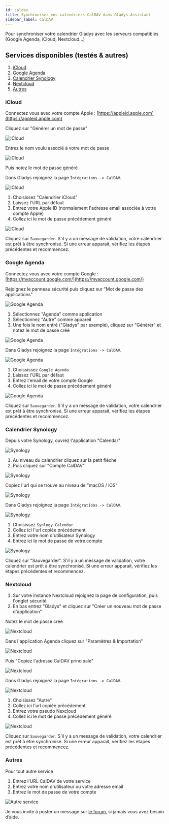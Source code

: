```yaml
---
id: caldav
title: Synchronisez vos calendriers CalDAV dans Gladys Assistant
sidebar_label: CalDAV
---
```


Pour synchroniser votre calendrier Gladys avec les serveurs compatibles (Google Agenda, iCloud, Nextcloud...)

## Services disponibles (testés & autres)

1. [iCloud](#icloud)
2. [Google Agenda](#google-agenda)
3. [Calendrier Synology](#calendrier-synology)
4. [Nextcloud](#nextcloud)
5. [Autres](#autres)

### iCloud

Connectez vous avec votre compte Apple : [https://appleid.apple.com](https://appleid.apple.com)

Cliquez sur "Générer un mot de passe"

![iCloud](../../../../../static/img/docs/fr/configuration/caldav/apple_1_app_password.png)

Entrez le nom voulu associé à votre mot de passe

![iCloud](../../../../../static/img/docs/fr/configuration/caldav/apple_2_password_modal.png)

Puis notez le mot de passe généré

Dans Gladys rejoignez la page `Intégrations -> CalDAV`.

![iCloud](../../../../../static/img/docs/fr/configuration/caldav/apple_3_integration.png)

1. Choisissez "Calendrier iCloud"
2. Laissez l'URL par défaut
3. Entrez votre Apple ID (normalement l'adresse email associée à votre compte Apple)
4. Collez ici le mot de passe précédement généré

![iCloud](../../../../../static/img/docs/fr/configuration/caldav/apple_4_apple_config.png)

Cliquez sur `Sauvegarder`. S'il y a un message de validation, votre calendrier est prêt à être synchronisé. Si une erreur apparait, vérifiez les étapes précédentes et recommencez.

### Google Agenda

Connectez vous avec votre compte Google : [https://myaccount.google.com/](https://myaccount.google.com/)

Rejoignez le panneau sécurité puis cliquez sur "Mot de passe des applications"

![Google Agenda](../../../../../static/img/docs/fr/configuration/caldav/google_1_app_password.png)

1. Sélectionnez "Agenda" comme application
2. Sélectionnez "Autre" comme appareil
3. Une fois le nom entré ("Gladys" par exemple), cliquez sur "Générer" et notez le mot de passe créé

![Google Agenda](../../../../../static/img/docs/fr/configuration/caldav/google_2_generate.png)

Dans Gladys rejoignez la page `Intégrations -> CalDAV`.

![Google Agenda](../../../../../static/img/docs/fr/configuration/caldav/apple_3_integration.png)

1. Choississez `Google Agenda`
2. Laissez l'URL par défaut
3. Entrez l'email de votre compte Google
4. Collez ici le mot de passe précédement généré

![Google Agenda](../../../../../static/img/docs/fr/configuration/caldav/google_4_google_config.png)

Cliquez sur `Sauvegarder`. S'il y a un message de validation, votre calendrier est prêt à être synchronisé. Si une erreur apparait, vérifiez les étapes précédentes et recommencez.

### Calendrier Synology

Depuis votre Synology, ouvrez l'application "Calendar"

![Synology](../../../../../static/img/docs/fr/configuration/caldav/synology_1_app_calendar.png)

1. Au niveau du calendrier cliquez sur la petit flèche
2. Puis cliquez sur "Compte CalDAV"

![Synology](../../../../../static/img/docs/fr/configuration/caldav/synology_2_app_calendar.png)

Copiez l'url qui se trouve au niveau de "macOS / iOS"

![Synology](../../../../../static/img/docs/fr/configuration/caldav/synology_3_calendar_url.png)

Dans Gladys rejoignez la page `Intégrations -> CalDAV`.

![Synology](../../../../../static/img/docs/fr/configuration/caldav/apple_3_integration.png)

1. Choisissez `Synlogy Calendar`
2. Collez ici l'url copiée précédement
3. Entrez votre nom d'utilisateur Synology
4. Entrez ici le mot de passe de votre compte

![Synology](../../../../../static/img/docs/fr/configuration/caldav/apple_4_apple_config.png)

Cliquez sur "Sauvegarder". S'il y a un message de validation, votre calendrier est prêt à être synchronisé. Si une erreur apparait, vérifiez les étapes précédentes et recommencez.

### Nextcloud

1. Sur votre instance Nextcloud rejoignez la page de configuration, puis l'onglet sécurité
2. En bas entrez "Gladys" et cliquez sur "Créer un nouveau mot de passe d'application"

Notez le mot de passe créé

![Nextcloud](../../../../../static/img/docs/fr/configuration/caldav/nextcloud_1_app_password.png)

Dans l'application Agenda cliquez sur "Paramètres & Importation"

![Nextcloud](../../../../../static/img/docs/fr/configuration/caldav/nextcloud_2_config.png)

Puis "Copiez l'adresse CalDAV principale"

![Nextcloud](../../../../../static/img/docs/fr/configuration/caldav/nextcloud_3_config_url.png)

Dans Gladys rejoignez la page `Intégrations -> CalDAV`.

![Nextcloud](../../../../../static/img/docs/fr/configuration/caldav/apple_3_integration.png)

1. Choisissez "Autre"
2. Collez ici l'url copiée précédement
3. Entrez votre pseudo Nexcloud
4. Collez ici le mot de passe précédement généré

![Nextcloud](../../../../../static/img/docs/fr/configuration/caldav/apple_4_apple_config.png)

Cliquez sur `Sauvegarder`. S'il y a un message de validation, votre calendrier est prêt à être synchronisé. Si une erreur apparait, vérifiez les étapes précédentes et recommencez.

### Autres

Pour tout autre service

1. Entrez l'URL CalDAV de votre service
2. Entrez votre nom d'utilisateur ou votre adresse email
3. Entrez le mot de passe de votre compte

![Autre service](../../../../../static/img/docs/fr/configuration/caldav/other_config.png)

Je vous invite à poster un message sur [le forum](https://community.gladysassistant.com/), si jamais vous avez besoin d’aide.